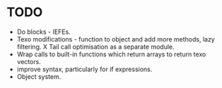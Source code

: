 TODO
====

 - Do blocks - IEFEs.
 - Texo modifications - function to object and add more methods, lazy filtering.
 X Tail call optimisation as a separate module.
 - Wrap calls to built-in functions which return arrays to return texo vectors.
 - improve syntax, particularly for if expressions.
 - Object system.